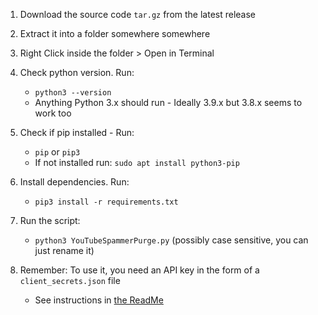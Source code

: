 1. Download the source code `tar.gz` from the latest release 

2. Extract it into a folder somewhere somewhere

3. Right Click inside the folder > Open in Terminal

4. Check python version. Run: 
 	* `python3 --version`
	* Anything Python 3.x should run - Ideally 3.9.x but 3.8.x seems to work too

5. Check if pip installed - Run: 
	* `pip` or `pip3`
	* If not installed run: `sudo apt install python3-pip`

6.  Install dependencies. Run:  
	* `pip3 install -r requirements.txt`

7. Run the script: 
	* `python3 YouTubeSpammerPurge.py` (possibly case sensitive, you can just rename it)

8. Remember: To use it, you need an API key in the form of a `client_secrets.json` file
	* See instructions in [the ReadMe](https://github.com/ThioJoe/YouTube-Spammer-Purge#instructions---obtaining-youtube-api-key)
